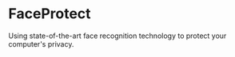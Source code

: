 # FaceProtect
Using state-of-the-art face recognition technology to protect your computer's privacy.
